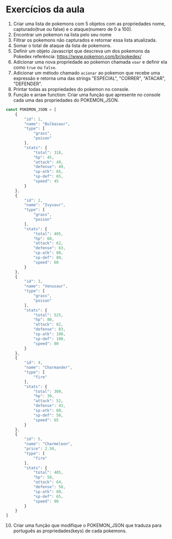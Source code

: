 # Exercícios da aula

1. Criar uma lista de pokemons com 5 objetos com as propriedades nome, capturado(true ou false) e o ataque(numero de 0 a 100).
2. Encontrar um pokemon na lista pelo seu nome
3. Filtrar os pokemons não capturados e retornar essa lista atualizada.
4. Somar o total de ataque da lista de pokemons.
5. Definir um objeto Javascript que descreva um dos pokemons da Pokedex referência: https://www.pokemon.com/br/pokedex/  
6. Adicionar uma nova propriedade ao pokemon chamada `voar` e definir ela como `true` ou `false`.
7. Adicionar um método chamado `acionar` ao pokemon que recebe uma expressão e retorna uma das strings "ESPECIAL", "CORRER", "ATACAR", "DEFENDER".
8. Printar todas as propriedades do pokemon no console.
9. Função e arraw function: Criar uma função que apresente no console cada uma das propriedades do POKEMON_JSON.
```js
const POKEMON_JSON = [
    {
        "id": 1,
        "name": "Bulbasaur",
        "type": [
            "grass",
            "poison"
        ],
        "stats": {
            "total": 318,
            "hp": 45,
            "attack": 49,
            "defense": 49,
            "sp-atk": 65,
            "sp-def": 65,
            "speed": 45
        }
    },
    {
        "id": 2,
        "name": "Ivysaur",
        "type": [
            "grass",
            "poison"
        ],
        "stats": {
            "total": 405,
            "hp": 60,
            "attack": 62,
            "defense": 63,
            "sp-atk": 80,
            "sp-def": 80,
            "speed": 60
        }
    },
    {
        "id": 3,
        "name": "Venusaur",
        "type": [
            "grass",
            "poison"
        ],
        "stats": {
            "total": 525,
            "hp": 80,
            "attack": 82,
            "defense": 83,
            "sp-atk": 100,
            "sp-def": 100,
            "speed": 80
        }
    },
    {
        "id": 4,
        "name": "Charmander",
        "type": [
            "fire"
        ],
        "stats": {
            "total": 309,
            "hp": 39,
            "attack": 52,
            "defense": 43,
            "sp-atk": 60,
            "sp-def": 50,
            "speed": 65
        }
    },
    {
        "id": 5,
        "name": "Charmeleon",
        "price": 2.50,
        "type": [
            "fire"
        ],
        "stats": {
            "total": 405,
            "hp": 58,
            "attack": 64,
            "defense": 58,
            "sp-atk": 80,
            "sp-def": 65,
            "speed": 80
        }
    }
]
```
10. Criar uma função que modifique o POKEMON_JSON que traduza para português as propriedades(keys) de cada pokemons.
